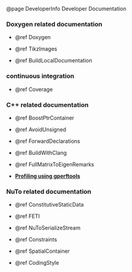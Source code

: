 @page DeveloperInfo Developer Documentation

### Doxygen related documentation

* @ref Doxygen

* @ref TikzImages

* @ref BuildLocalDocumentation

### continuous integration

* @ref Coverage

### C++ related documentation

* @ref BoostPtrContainer

* @ref AvoidUnsigned

* @ref ForwardDeclarations

* @ref BuildWithClang

* @ref FullMatrixToEigenRemarks

* [**Profiling using gperftools**](https://github.com/nutofem/nuto/wiki/How-to-profile-a-NuTo-application-using-the-Google-Perftools)

### NuTo related documentation

* @ref ConstitutiveStaticData

* @ref FETI

* @ref NuToSerializeStream

* @ref Constraints

* @ref SpatialContainer

* @ref CodingStyle
